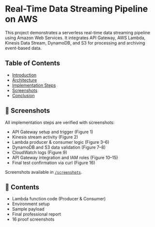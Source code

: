 # Real-Time Data Streaming Pipeline on AWS

This project demonstrates a serverless real-time data streaming pipeline using Amazon Web Services. It integrates API Gateway, AWS Lambda, Kinesis Data Stream, DynamoDB, and S3 for processing and archiving event-based data.

## Table of Contents
- [Introduction](#introduction)
- [Architecture](#architecture)
- [Implementation Steps](#implementation-steps)
- [Screenshots](#screenshots)
- [Conclusion](#conclusion)

## 📸 Screenshots

All implementation steps are verified with screenshots:

- API Gateway setup and trigger (Figure 1)
- Kinesis stream activity (Figure 2)
- Lambda producer & consumer logic (Figure 3–6)
- DynamoDB and S3 data validation (Figure 7–8)
- CloudWatch logs (Figure 9)
- API Gateway integration and IAM roles (Figure 10–15)
- Final test confirmation via curl (Figure 16)

Screenshots available in [`/screenshots`](./screenshots).

## 📁 Contents

- Lambda function code (Producer & Consumer)
- Environment setup
- Sample payload
- Final professional report
- 16 proof screenshots
